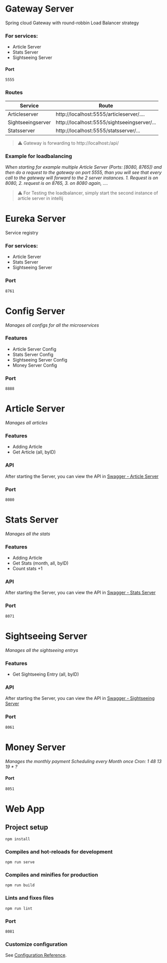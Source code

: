 # Gateway Server
Spring cloud Gateway with round-robbin Load Balancer strategy

### For services:
* Article Server
* Stats Server
* Sightseeing Server

#### Port
```
5555
```

### Routes
| Service           | Route                                       |
|-------------------|---------------------------------------------|
| Articleserver     | http://localhost:5555/articleserver/....    |
| Sightseeingserver | http://localhost:5555/sightseeingserver/... |
| Statsserver       | http://localhost:5555/statsserver/...       |

> :warning: Gateway is forwarding to http://localhost:<PortOfService>/api/<RouteOfService>

### Example for loadbalancing
*When starting for example multiple Article Server (Ports:  [8080, 8765]) and then do a request to the gateway on port 5555, than you will see that every call to the gateway will forward to the 2 server instances. 1. Request is on 8080, 2. request is on 8765, 3. on 8080 again, ....*

> :warning: For Testing the loadbalancer, simply start the second instance of article server in intellij 

# Eureka Server
Service registry
### For services:
* Article Server
* Stats Server
* Sightseeing Server

### Port
```
8761
```

# Config Server
*Manages all configs for all the microservices*

### Features
* Article Server Config
* Stats Server Config
* Sightseeing Server Config
* Money Server Config
### Port
```
8888
```


# Article Server
*Manages all articles*

### Features
* Adding Article
* Get Article (all, byID)
### API
After starting the Server, you can view the API in [Swagger - Article Server](http://localhost:8080/swagger-ui.html)
### Port
```
8080
```

# Stats Server
*Manages all the stats*
### Features
* Adding Article
* Get Stats (month, all, byID)
* Count stats +1
### API
After starting the Server, you can view the API in [Swagger - Stats Server](http://localhost:8071/swagger-ui.html)
### Port
```
8071
```

# Sightseeing Server
*Manages all the sightseeing entrys*
### Features
* Get Sightseeing Entry (all, byID)
### API
After starting the Server, you can view the API in [Swagger - Sightseeing Server](http://localhost:8061/swagger-ui.html)

### Port
```
8061
```
# Money Server
*Manages the monthly payment*
*Scheduling every Month once*
*Cron: 1 48 13 19 * ?*
#### Port
```
8051
```

# Web App


## Project setup
```
npm install
```

### Compiles and hot-reloads for development
```
npm run serve
```

### Compiles and minifies for production
```
npm run build
```

### Lints and fixes files
```
npm run lint
```

### Port
```
8081
```

### Customize configuration
See [Configuration Reference](https://cli.vuejs.org/config/).
